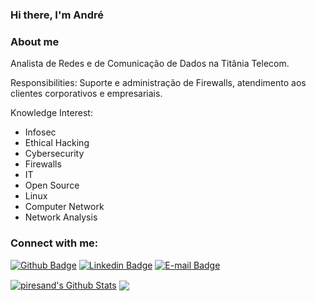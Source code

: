 ### Hi there, I'm André

### About me

Analista de Redes e de Comunicação de Dados na Titânia Telecom. 

Responsibilities: Suporte e administração de Firewalls, atendimento aos clientes corporativos e empresariais.

Knowledge Interest:

- Infosec
- Ethical Hacking
- Cybersecurity
- Firewalls
- IT
- Open Source 
- Linux
- Computer Network
- Network Analysis

### Connect with me:
[![Github Badge](https://img.shields.io/badge/-Github-000?style=flat-square&logo=Github&logoColor=white&link=https://github.com/fagnerpsantos)](https://github.com/piresand)
[![Linkedin Badge](https://img.shields.io/badge/-LinkedIn-blue?style=flat-square&logo=Linkedin&logoColor=white&link=https://www.linkedin.com/in/andre-s-pires)](https://br.linkedin.com/in/andre-s-pires?trk=profile-badge)
[![E-mail Badge](https://img.shields.io/badge/Email-andrepires.corporativo%40gmail.com-green)](andrepires.corporativo@gmail.com)
 
 <a href="https://github.com/piresand">
<img align="center" alt="piresand's Github Stats" src="https://github-readme-stats.codestackr.vercel.app/api?username=piresand&show_icons=true&hide_border=true&count_private=true&include_all_commits=true&theme=radical" /></a>
<a href="https://github.com/piresand">
<img align="center" src="https://github-readme-stats.anuraghazra1.vercel.app/api/top-langs/?username=piresand&layout=compact&theme=radical" />
</a>
